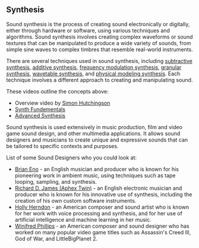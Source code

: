## Synthesis

Sound synthesis is the process of creating sound electronically or digitally, either through hardware or software, using various techniques and algorithms. Sound synthesis involves creating complex waveforms or sound textures that can be manipulated to produce a wide variety of sounds, from simple sine waves to complex timbres that resemble real-world instruments.

There are several techniques used in sound synthesis, including [subtractive synthesis](https://en.wikipedia.org/wiki/Subtractive_synthesis), [additive synthesis](https://en.wikipedia.org/wiki/Additive_synthesis), [frequency modulation synthesis](https://en.wikipedia.org/wiki/Frequency_modulation_synthesis), [granular synthesis](https://en.wikipedia.org/wiki/Granular_synthesis), [wavetable synthesis](https://en.wikipedia.org/wiki/Wavetable_synthesis), and [physical modeling synthesis](https://en.wikipedia.org/wiki/Physical_modelling_synthesis). Each technique involves a different approach to creating and manipulating sound.

These videos outline the concepts above:
+ Overview video by [Simon Hutchingson](https://www.youtube.com/watch?v=np1XXoicgx8)
+ [Synth Fundementals](https://www.youtube.com/watch?v=NJLIS2MkFe4)
+ [Advanced Synthesis](https://www.youtube.com/watch?v=tlygYWeOzTg)

Sound synthesis is used extensively in music production, film and video game sound design, and other multimedia applications. It allows sound designers and musicians to create unique and expressive sounds that can be tailored to specific contexts and purposes.

List of some Sound Designers who you could look at:
+ [Brian Eno](https://www.youtube.com/watch?v=vNwYtllyt3Q) - an English musician and producer who is known for his pioneering work in ambient music, using techniques such as tape looping, sampling, and synthesis.
+ [Richard D. James (Aphex Twin)](https://www.youtube.com/watch?v=Xw5AiRVqfqk) - an English electronic musician and producer who is known for his innovative use of synthesis, including the creation of his own custom software instruments.
+ [Holly Herndon](https://www.youtube.com/watch?v=6baj34lxF4g) - an American composer and sound artist who is known for her work with voice processing and synthesis, and for her use of artificial intelligence and machine learning in her music.
+ [Winifred Phillips](https://www.youtube.com/watch?v=fKA4bnsTBl0) - an American composer and sound designer who has worked on many popular video game titles such as Assassin's Creed III, God of War, and LittleBigPlanet 2.

